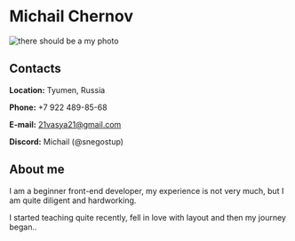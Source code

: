 # Miсhail Chernov

![there should be a my photo](https://encrypted-tbn0.gstatic.com/images?q=tbn:ANd9GcQ14uB_gVM4EiCIJUFE6zJI3k5MKE84oF-ESV3_NoGOChVKaGo71s3k25Qvf1HYH-dMPVY&usqp=CAU)

## Contacts

**Location:** Tyumen, Russia

**Phone:** +7 922 489-85-68

**E-mail:** 21vasya21@gmail.com

**Discord:** Michail (@snegostup)

## About me

I am a beginner front-end developer, my experience is not very much, but I am quite diligent and hardworking.

I started teaching quite recently, fell in love with layout and then my journey began..